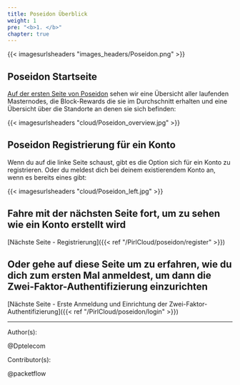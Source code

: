 ```yaml
---
title: Poseidon Überblick
weight: 1
pre: "<b>1. </b>"
chapter: true
---
```


{{< imagesurlsheaders "images_headers/Poseidon.png"  >}}

## Poseidon Startseite

[Auf der ersten Seite von Poseidon](https://poseidon.pirl.io) sehen wir eine  Übersicht aller laufenden Masternodes, die Block-Rewards die sie im Durchschnitt erhalten und eine Übersicht über die Standorte an denen sie sich befinden:

{{< imagesurlsheaders "cloud/Poseidon_overview.jpg"  >}}

## Poseidon Registrierung für ein Konto

Wenn du auf die linke Seite schaust, gibt es die Option sich für ein Konto zu registrieren. Oder du meldest dich bei deinem existierendem Konto an, wenn es bereits eines gibt:

{{< imagesurlsheaders "cloud/Poseidon_left.jpg"  >}}

## Fahre mit der nächsten Seite fort, um zu sehen wie ein Konto erstellt wird

[Nächste Seite - Registrierung]({{< ref "/PirlCloud/poseidon/register" >}})

## Oder gehe auf diese Seite um zu erfahren, wie du dich zum ersten Mal anmeldest, um dann die Zwei-Faktor-Authentifizierung einzurichten

[Nächste Seite - Erste Anmeldung und Einrichtung der Zwei-Faktor-Authentifizierung]({{< ref "/PirlCloud/poseidon/login" >}})

---
Author(s):

@Dptelecom

Contributor(s):

@packetflow
